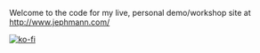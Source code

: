 Welcome to the code for my live, personal demo/workshop site at http://www.jephmann.com/

[![ko-fi](https://www.ko-fi.com/img/donate_sm.png)](https://ko-fi.com/S6S1MIEP)
